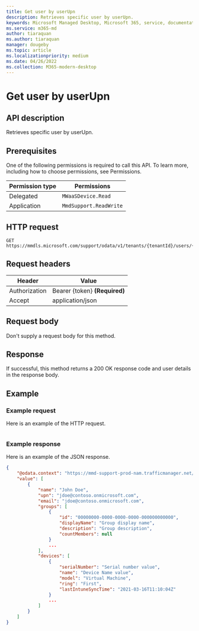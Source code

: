 ```yaml
---
title: Get user by userUpn
description: Retrieves specific user by userUpn.
keywords: Microsoft Managed Desktop, Microsoft 365, service, documentation
ms.service: m365-md
author: tiaraquan
ms.author: tiaraquan
manager: dougeby
ms.topic: article
ms.localizationpriority: medium
ms.date: 04/26/2022
ms.collection: M365-modern-desktop
---
```


# Get user by userUpn

## API description

Retrieves specific user by userUpn.

## Prerequisites

One of the following permissions is required to call this API. To learn more, including how to choose permissions, see Permissions.

| Permission type | Permissions |
| --- | --- |
| Delegated | `MWaaSDevice.Read`  |
| Application | `MmdSupport.ReadWrite` |

## HTTP request

```http
GET https://mmdls.microsoft.com/support/odata/v1/tenants/{tenantId}/users/{userUpn}
```

## Request headers

| Header | Value |
| --- | --- |
| Authorization | Bearer {token} **(Required)** |
| Accept  | application/json |

## Request body

Don't supply a request body for this method.

## Response

If successful, this method returns a 200 OK response code and user details in the response body.

## Example

### Example request

Here is an example of the HTTP request.

```http GET https://mmdls.microsoft.com/support/odata/v1/tenants/{tenantId}/devices/jdoe@contoso.onmicrosoft.com
```

### Example response

Here is an example of the JSON response.

```json
{ 
    "@odata.context": "https://mmd-support-prod-nam.trafficmanager.net/odata/v1/$metadata#Users", 
    "value": [ 
        { 
            "name": "John Doe", 
            "upn": "jdoe@contoso.onmicrosoft.com", 
            "email": "jdoe@contoso.onmicrosoft.com", 
            "groups": [ 
                { 
                    "id": "00000000-0000-0000-0000-000000000000", 
                    "displayName": "Group display name", 
                    "description": "Group description", 
                    "countMembers": null 
                } 
                ... 
            ], 
            "devices": [ 
                { 
                    "serialNumber": "Serial number value", 
                    "name": "Device Name value", 
                    "model": "Virtual Machine", 
                    "ring": "First", 
                    "lastIntuneSyncTime": "2021-03-16T11:10:04Z" 
                } 
                ... 
            ] 
        } 
    ] 
}
```
